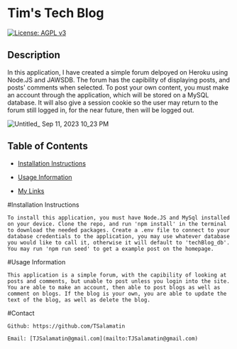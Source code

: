 # Tim's Tech Blog
[![License: AGPL v3](https://img.shields.io/badge/License-AGPL_v3-blue.svg)](https://www.gnu.org/licenses/agpl-3.0)


## Description

In this application, I have created a simple forum delpoyed on Heroku using Node.JS and JAWSDB. The forum has the capibility of displaying posts, and posts' comments when selected. To post your own content, you must make an account through the application, which will be stored on a MySQL database. It will also give a session cookie so the user may return to the forum still logged in, for the near future, then will be logged out.


![Untitled_ Sep 11, 2023 10_23 PM](https://github.com/TSalamatin/Tech-Blog/assets/128180862/241417e5-9f84-46c9-a5d2-f319ce73d1f9)



## Table of Contents
    
- [Installation Instructions](#installation-instructions)

- [Usage Information](#usage-information)

- [My Links](#contact)

    
#Installation Instructions
    
    To install this application, you must have Node.JS and MySql installed on your device. Clone the repo, and run 'npm install' in the terminal to download the needed packages. Create a .env file to connect to your database credentials to the application, you may use whatever database you would like to call it, otherwise it will default to 'techBlog_db'. You may run 'npm run seed' to get a example post on the homepage. 
    
#Usage Information
    
    This application is a simple forum, with the capibility of looking at posts and comments, but unable to post unless you login into the site. You are able to make an account, then able to post blogs as well as comment on blogs. If the blog is your own, you are able to update the text of the blog, as well as delete the blog. 
    

#Contact

    Github: https://github.com/TSalamatin

    Email: [TJSalamatin@gmail.com](mailto:TJSalamatin@gmail.com)
    
